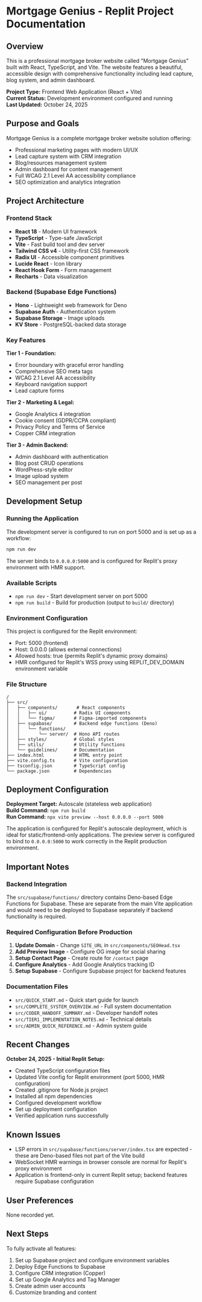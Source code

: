 # Mortgage Genius - Replit Project Documentation

## Overview

This is a professional mortgage broker website called "Mortgage Genius" built with React, TypeScript, and Vite. The website features a beautiful, accessible design with comprehensive functionality including lead capture, blog system, and admin dashboard.

**Project Type:** Frontend Web Application (React + Vite)  
**Current Status:** Development environment configured and running  
**Last Updated:** October 24, 2025

## Purpose and Goals

Mortgage Genius is a complete mortgage broker website solution offering:
- Professional marketing pages with modern UI/UX
- Lead capture system with CRM integration
- Blog/resources management system
- Admin dashboard for content management
- Full WCAG 2.1 Level AA accessibility compliance
- SEO optimization and analytics integration

## Project Architecture

### Frontend Stack
- **React 18** - Modern UI framework
- **TypeScript** - Type-safe JavaScript
- **Vite** - Fast build tool and dev server
- **Tailwind CSS v4** - Utility-first CSS framework
- **Radix UI** - Accessible component primitives
- **Lucide React** - Icon library
- **React Hook Form** - Form management
- **Recharts** - Data visualization

### Backend (Supabase Edge Functions)
- **Hono** - Lightweight web framework for Deno
- **Supabase Auth** - Authentication system
- **Supabase Storage** - Image uploads
- **KV Store** - PostgreSQL-backed data storage

### Key Features

**Tier 1 - Foundation:**
- Error boundary with graceful error handling
- Comprehensive SEO meta tags
- WCAG 2.1 Level AA accessibility
- Keyboard navigation support
- Lead capture forms

**Tier 2 - Marketing & Legal:**
- Google Analytics 4 integration
- Cookie consent (GDPR/CCPA compliant)
- Privacy Policy and Terms of Service
- Copper CRM integration

**Tier 3 - Admin Backend:**
- Admin dashboard with authentication
- Blog post CRUD operations
- WordPress-style editor
- Image upload system
- SEO management per post

## Development Setup

### Running the Application

The development server is configured to run on port 5000 and is set up as a workflow:

```bash
npm run dev
```

The server binds to `0.0.0.0:5000` and is configured for Replit's proxy environment with HMR support.

### Available Scripts

- `npm run dev` - Start development server on port 5000
- `npm run build` - Build for production (output to `build/` directory)

### Environment Configuration

This project is configured for the Replit environment:
- Port: 5000 (frontend)
- Host: 0.0.0.0 (allows external connections)
- Allowed hosts: true (permits Replit's dynamic proxy domains)
- HMR configured for Replit's WSS proxy using REPLIT_DEV_DOMAIN environment variable

### File Structure

```
/
├── src/
│   ├── components/       # React components
│   │   ├── ui/          # Radix UI components
│   │   └── figma/       # Figma-imported components
│   ├── supabase/        # Backend edge functions (Deno)
│   │   └── functions/
│   │       └── server/  # Hono API routes
│   ├── styles/          # Global styles
│   ├── utils/           # Utility functions
│   └── guidelines/      # Documentation
├── index.html           # HTML entry point
├── vite.config.ts       # Vite configuration
├── tsconfig.json        # TypeScript config
└── package.json         # Dependencies
```

## Deployment Configuration

**Deployment Target:** Autoscale (stateless web application)  
**Build Command:** `npm run build`  
**Run Command:** `npx vite preview --host 0.0.0.0 --port 5000`  

The application is configured for Replit's autoscale deployment, which is ideal for static/frontend-only applications. The preview server is configured to bind to `0.0.0.0:5000` to work correctly in the Replit production environment.

## Important Notes

### Backend Integration
The `src/supabase/functions/` directory contains Deno-based Edge Functions for Supabase. These are separate from the main Vite application and would need to be deployed to Supabase separately if backend functionality is required.

### Required Configuration Before Production

1. **Update Domain** - Change `SITE_URL` in `src/components/SEOHead.tsx`
2. **Add Preview Image** - Configure OG image for social sharing
3. **Setup Contact Page** - Create route for `/contact` page
4. **Configure Analytics** - Add Google Analytics tracking ID
5. **Setup Supabase** - Configure Supabase project for backend features

### Documentation Files

- `src/QUICK_START.md` - Quick start guide for launch
- `src/COMPLETE_SYSTEM_OVERVIEW.md` - Full system documentation
- `src/CODER_HANDOFF_SUMMARY.md` - Developer handoff notes
- `src/TIER1_IMPLEMENTATION_NOTES.md` - Technical details
- `src/ADMIN_QUICK_REFERENCE.md` - Admin system guide

## Recent Changes

**October 24, 2025 - Initial Replit Setup:**
- Created TypeScript configuration files
- Updated Vite config for Replit environment (port 5000, HMR configuration)
- Created .gitignore for Node.js project
- Installed all npm dependencies
- Configured development workflow
- Set up deployment configuration
- Verified application runs successfully

## Known Issues

- LSP errors in `src/supabase/functions/server/index.tsx` are expected - these are Deno-based files not part of the Vite build
- WebSocket HMR warnings in browser console are normal for Replit's proxy environment
- Application is frontend-only in current Replit setup; backend features require Supabase configuration

## User Preferences

None recorded yet.

## Next Steps

To fully activate all features:
1. Set up Supabase project and configure environment variables
2. Deploy Edge Functions to Supabase
3. Configure CRM integration (Copper)
4. Set up Google Analytics and Tag Manager
5. Create admin user accounts
6. Customize branding and content

